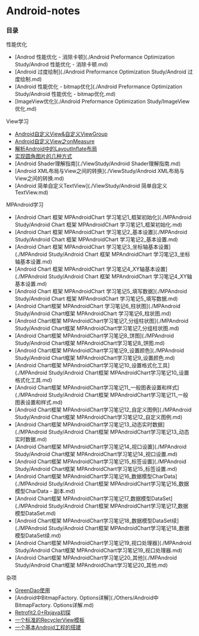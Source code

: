 # Android-notes
### 目录

性能优化

- [Androd 性能优化 - 消除卡顿](./Android Preformance Optimization Study/Androd 性能优化 - 消除卡顿.md)
- [Android 过度绘制](./Android Preformance Optimization Study/Android 过度绘制.md)
- [Android 性能优化 - bitmap优化](./Android Preformance Optimization Study/Android 性能优化 - bitmap优化.md)
- [ImageView优化](./Android Preformance Optimization Study/ImageView优化.md)

View学习

- [Android自定义View&自定义ViewGroup](./ViewStudy/Android自定义View&自定义ViewGroup.md)
- [Android自定义View之onMeasure](./ViewStudy/Android自定义View之onMeasure.md)
- [解析Android中的LayoutInflate布局](./ViewStudy/解析Android中的LayoutInflate布局.md)
- [实现圆角图片的几种方式](./ViewStudy/实现圆角图片的几种方式.md)
- [Android Shader理解指南](./ViewStudy/Android Shader理解指南.md)
- [Android XML布局与View之间的转换](./ViewStudy/Android XML布局与View之间的转换.md)
- [Android 简单自定义TextView](./ViewStudy/Android 简单自定义TextView.md)

MPAndroid学习

- [Android Chart 框架 MPAndroidChart 学习笔记1_框架初始化](./MPAndroid Study/Android Chart 框架 MPAndroidChart 学习笔记1_框架初始化.md)
- [Android Chart 框架 MPAndroidChart 学习笔记2_基本设置](./MPAndroid Study/Android Chart 框架 MPAndroidChart 学习笔记2_基本设置.md)
- [Android Chart 框架 MPAndroidChart 学习笔记3_坐标轴基本设置](./MPAndroid Study/Android Chart 框架 MPAndroidChart 学习笔记3_坐标轴基本设置.md)
- [Android Chart 框架 MPAndroidChart 学习笔记4_XY轴基本设置](./MPAndroid Study/Android Chart 框架 MPAndroidChart 学习笔记4_XY轴基本设置.md)
- [Android Chart 框架 MPAndroidChart 学习笔记5_填写数据](./MPAndroid Study/Android Chart 框架 MPAndroidChart 学习笔记5_填写数据.md)
- [Android Chart框架 MPAndroidChart 学习笔记6_柱状图](./MPAndroid Study/Android Chart框架 MPAndroidChart 学习笔记6_柱状图.md)
- [Android Chart框架 MPAndroidChart学习笔记7_分组柱状图](./MPAndroid Study/Android Chart框架 MPAndroidChart学习笔记7_分组柱状图.md)
- [Android Chart框架 MPAndroidChart学习笔记8_饼图](./MPAndroid Study/Android Chart框架 MPAndroidChart学习笔记8_饼图.md)
- [Android Chart框架 MPAndroidChart学习笔记9_设置颜色](./MPAndroid Study/Android Chart框架 MPAndroidChart学习笔记9_设置颜色.md)
- [Android Chart框架 MPAndroidChart学习笔记10_设置格式化工具](./MPAndroid Study/Android Chart框架 MPAndroidChart学习笔记10_设置格式化工具.md)
- [Android Chart框架 MPAndroidChart学习笔记11_一般图表设置和样式](./MPAndroid Study/Android Chart框架 MPAndroidChart学习笔记11_一般图表设置和样式.md)
- [Android Chart框架 MPAndroidChart学习笔记12_自定义图例](./MPAndroid Study/Android Chart框架 MPAndroidChart学习笔记12_自定义图例.md)
- [Android Chart框架 MPAndroidChart学习笔记13_动态实时数据](./MPAndroid Study/Android Chart框架 MPAndroidChart学习笔记13_动态实时数据.md)
- [Android Chart框架 MPAndroidChart学习笔记14_视口设置](./MPAndroid Study/Android Chart框架 MPAndroidChart学习笔记14_视口设置.md)
- [Android Chart框架 MPAndroidChart学习笔记15_标签设置](./MPAndroid Study/Android Chart框架 MPAndroidChart学习笔记15_标签设置.md)
- [Android Chart框架 MPAndroidChart学习笔记16_数据模型CharData](./MPAndroid Study/Android Chart框架 MPAndroidChart学习笔记16_数据模型CharData - 副本.md)
- [Android Chart框架 MPAndroidChart学习笔记17_数据模型DataSet](./MPAndroid Study/Android Chart框架 MPAndroidChart学习笔记17_数据模型DataSet.md)
- [Android Chart框架 MPAndroidChart学习笔记18_数据模型DataSet续](./MPAndroid Study/Android Chart框架 MPAndroidChart学习笔记18_数据模型DataSet续.md)
- [Android Chart框架 MPAndroidChart学习笔记19_视口处理器](./MPAndroid Study/Android Chart框架 MPAndroidChart学习笔记19_视口处理器.md)
- [Android Chart框架 MPAndroidChart学习笔记20_其他](./MPAndroid Study/Android Chart框架 MPAndroidChart学习笔记20_其他.md)

杂项

- [GreenDao使用](./Others/GreenDao使用.md)
- [Android中BitmapFactory. Options详解](./Others/Android中BitmapFactory. Options详解.md)
- [Retrofit2.0+Rxjava初探](./Others/Retrofit2.0+Rxjava初探.md)
- [一个标准的RecyclerView模板](./Others/一个标准的RecyclerView模板.md)
- [一个基本Android工程的搭建](./Others/一个基本Android工程的搭建.md)



